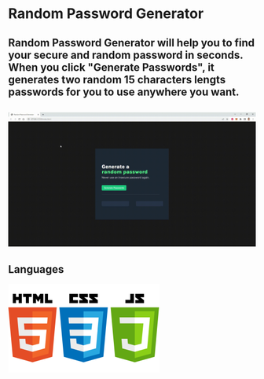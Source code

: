 # Random Password Generator

**Random Password Generator** will help you to find your secure and random password in seconds. When you click "Generate Passwords", it generates two random 15 characters lengts passwords for you to use anywhere you want.
---
![](random-password-generator.gif)
---
## Languages
![](html-css-js.png)

